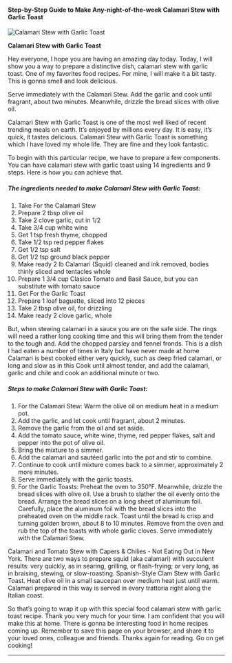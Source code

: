             

#### Step-by-Step Guide to Make Any-night-of-the-week Calamari Stew with Garlic Toast

![Calamari Stew with Garlic Toast](https://img-global.cpcdn.com/recipes/5371774057316352/751x532cq70/calamari-stew-with-garlic-toast-recipe-main-photo.jpg)

**Calamari Stew with Garlic Toast**

Hey everyone, I hope you are having an amazing day today. Today, I will show you a way to prepare a distinctive dish, calamari stew with garlic toast. One of my favorites food recipes. For mine, I will make it a bit tasty. This is gonna smell and look delicious.

Serve immediately with the Calamari Stew. Add the garlic and cook until fragrant, about two minutes. Meanwhile, drizzle the bread slices with olive oil.

Calamari Stew with Garlic Toast is one of the most well liked of recent trending meals on earth. It’s enjoyed by millions every day. It is easy, it’s quick, it tastes delicious. Calamari Stew with Garlic Toast is something which I have loved my whole life. They are fine and they look fantastic.

To begin with this particular recipe, we have to prepare a few components. You can have calamari stew with garlic toast using 14 ingredients and 9 steps. Here is how you can achieve that.

##### The ingredients needed to make Calamari Stew with Garlic Toast:

1.  Take For the Calamari Stew
2.  Prepare 2 tbsp olive oil
3.  Take 2 clove garlic, cut in 1/2
4.  Take 3/4 cup white wine
5.  Get 1 tsp fresh thyme, chopped
6.  Take 1/2 tsp red pepper flakes
7.  Get 1/2 tsp salt
8.  Get 1/2 tsp ground black pepper
9.  Make ready 2 lb Calamari (Squid) cleaned and ink removed, bodies thinly sliced and tentacles whole
10.  Prepare 1 3/4 cup Clasico Tomato and Basil Sauce, but you can substitute with tomato sauce
11.  Get For the Garlic Toast
12.  Prepare 1 loaf baguette, sliced into 12 pieces
13.  Take 2 tbsp olive oil, for drizzling
14.  Make ready 2 clove garlic, whole

But, when stewing calamari in a sauce you are on the safe side. The rings will need a rather long cooking time and this will bring them from the tender to the tough and. Add the chopped parsley and fennel fronds. This is a dish I had eaten a number of times in Italy but have never made at home Calamari is best cooked either very quickly, such as deep fried calamari, or long and slow as in this Cook until almost tender, and add the calamari, garlic and chile and cook an additional minute or two.

##### Steps to make Calamari Stew with Garlic Toast:

1.  For the Calamari Stew: Warm the olive oil on medium heat in a medium pot.
2.  Add the garlic, and let cook until fragrant, about 2 minutes.
3.  Remove the garlic from the oil and set aside.
4.  Add the tomato sauce, white wine, thyme, red pepper flakes, salt and pepper into the pot of olive oil.
5.  Bring the mixture to a simmer.
6.  Add the calamari and sautéed garlic into the pot and stir to combine.
7.  Continue to cook until mixture comes back to a simmer, approximately 2 more minutes.
8.  Serve immediately with the garlic toasts.
9.  For the Garlic Toasts: Preheat the oven to 350°F. Meanwhile, drizzle the bread slices with olive oil. Use a brush to slather the oil evenly onto the bread. Arrange the bread slices on a long sheet of aluminum foil. Carefully, place the aluminum foil with the bread slices into the preheated oven on the middle rack. Toast until the bread is crisp and turning golden brown, about 8 to 10 minutes. Remove from the oven and rub the top of the toasts with whole garlic cloves. Serve immediately with the Calamari Stew.

Calamari and Tomato Stew with Capers & Chilies - Not Eating Out in New York. There are two ways to prepare squid (aka calamari) with succulent results: very quickly, as in searing, grilling, or flash-frying; or very long, as in braising, stewing, or slow-roasting. Spanish-Style Clam Stew with Garlic Toast. Heat olive oil in a small saucepan over medium heat just until warm. Calamari prepared in this way is served in every trattoria right along the Italian coast.

So that’s going to wrap it up with this special food calamari stew with garlic toast recipe. Thank you very much for your time. I am confident that you will make this at home. There is gonna be interesting food in home recipes coming up. Remember to save this page on your browser, and share it to your loved ones, colleague and friends. Thanks again for reading. Go on get cooking!

* * *